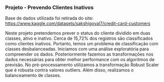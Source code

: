 ### Projeto - Prevendo Clientes Inativos

Base de dados utilizada foi retirada do site: https://www.kaggle.com/datasets/sakshigoyal7/credit-card-customers

Neste projeto pretendemos prever o status do cliente dividido em duas classes, ativo e inativo. Cerca de 15,72% dos registros são classificados como clientes inativos. Portanto, temos um problema de classificação com classes desbalanceadas. Iniciamos com uma análise exploratória para compreender os dados. Posteriormente fazemos as transformações nos dados necessárias para obter melhor performance com os algoritmos de previsão. No pré-processamento utilizamos a transformação Robust Scaler que é robusta contra valores outliers. Além disso, realizamos o balanceamento de classes.



